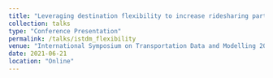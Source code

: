 ```yaml
---
title: "Leveraging destination flexibility to increase ridesharing participation: an integrated model and case study"
collection: talks
type: "Conference Presentation"
permalink: /talks/istdm_flexibility
venue: "International Symposium on Transportation Data and Modelling 2021 (Accepted)"
date: 2021-06-21
location: "Online"
---
```


